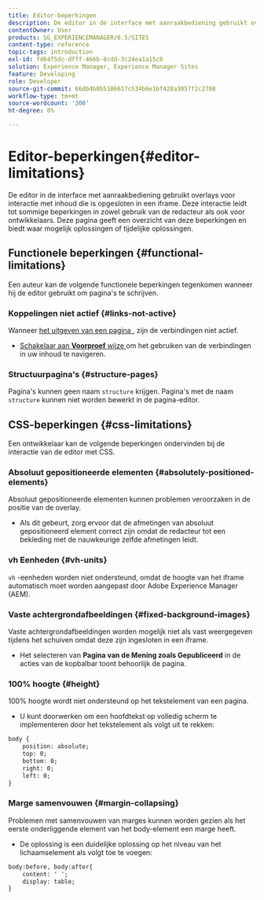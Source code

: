 ```yaml
---
title: Editor-beperkingen
description: De editor in de interface met aanraakbediening gebruikt overlays voor interactie met inhoud die is opgesloten in een iframe. Deze interactie leidt tot sommige beperkingen in zowel gebruik van de redacteur als ook voor ontwikkelaars.
contentOwner: User
products: SG_EXPERIENCEMANAGER/6.5/SITES
content-type: reference
topic-tags: introduction
exl-id: fd64f5dc-dfff-466b-8cdd-3c24ea1a15c8
solution: Experience Manager, Experience Manager Sites
feature: Developing
role: Developer
source-git-commit: 66db4b0b5106617c534b6e1bf428a3057f2c2708
workflow-type: tm+mt
source-wordcount: '308'
ht-degree: 0%

---
```


# Editor-beperkingen{#editor-limitations}

De editor in de interface met aanraakbediening gebruikt overlays voor interactie met inhoud die is opgesloten in een iframe. Deze interactie leidt tot sommige beperkingen in zowel gebruik van de redacteur als ook voor ontwikkelaars. Deze pagina geeft een overzicht van deze beperkingen en biedt waar mogelijk oplossingen of tijdelijke oplossingen.

## Functionele beperkingen {#functional-limitations}

Een auteur kan de volgende functionele beperkingen tegenkomen wanneer hij de editor gebruikt om pagina&#39;s te schrijven.

### Koppelingen niet actief {#links-not-active}

Wanneer [ het uitgeven van een pagina ](/help/sites-authoring/editing-content.md), zijn de verbindingen niet actief.

* [ Schakelaar aan **Voorproef** wijze ](/help/sites-authoring/editing-content.md#preview-mode) om het gebruiken van de verbindingen in uw inhoud te navigeren.

### Structuurpagina&#39;s {#structure-pages}

Pagina&#39;s kunnen geen naam `structure` krijgen. Pagina&#39;s met de naam `structure` kunnen niet worden bewerkt in de pagina-editor.

## CSS-beperkingen {#css-limitations}

Een ontwikkelaar kan de volgende beperkingen ondervinden bij de interactie van de editor met CSS.

### Absoluut gepositioneerde elementen {#absolutely-positioned-elements}

Absoluut gepositioneerde elementen kunnen problemen veroorzaken in de positie van de overlay.

* Als dit gebeurt, zorg ervoor dat de afmetingen van absoluut gepositioneerd element correct zijn omdat de redacteur tot een bekleding met de nauwkeurige zelfde afmetingen leidt.

### vh Eenheden {#vh-units}

`vh` -eenheden worden niet ondersteund, omdat de hoogte van het iframe automatisch moet worden aangepast door Adobe Experience Manager (AEM).

### Vaste achtergrondafbeeldingen {#fixed-background-images}

Vaste achtergrondafbeeldingen worden mogelijk niet als vast weergegeven tijdens het schuiven omdat deze zijn ingesloten in een iframe.

* Het selecteren van **Pagina van de Mening zoals Gepubliceerd** in de acties van de kopbalbar toont behoorlijk de pagina.

### 100% hoogte {#height}

100% hoogte wordt niet ondersteund op het tekstelement van een pagina.

* U kunt doorwerken om een hoofdtekst op volledig scherm te implementeren door het tekstelement als volgt uit te rekken:

```xml
body {
    position: absolute;
    top: 0;
    bottom: 0;
    right: 0;
    left: 0;
}
```

### Marge samenvouwen {#margin-collapsing}

Problemen met samenvouwen van marges kunnen worden gezien als het eerste onderliggende element van het body-element een marge heeft.

* De oplossing is een duidelijke oplossing op het niveau van het lichaamselement als volgt toe te voegen:

```xml
body:before, body:after{
    content: ' ';
    display: table;
}
```
